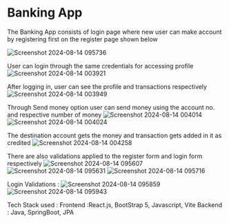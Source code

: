 # Banking App

The Banking App consists of login page where new user can make account by registering first on the register page shown below
 
![Screenshot 2024-08-14 095736](https://github.com/user-attachments/assets/2cb42f4c-9fc1-4b70-bbde-6a9bf5f20434)

User can login through the same credentials for accessing profile
![Screenshot 2024-08-14 003921](https://github.com/user-attachments/assets/cddec2ee-b618-433e-a450-125a3d86a25f)

After logging in, user can see the profile and transactions respectively
![Screenshot 2024-08-14 003949](https://github.com/user-attachments/assets/3a58d5ff-7dc7-40c2-89cd-f82b337fa11e)

Through Send money option user can send money using the account no. and respective number of money
![Screenshot 2024-08-14 004014](https://github.com/user-attachments/assets/f05dcfcd-2d20-4d2e-ad37-465975dfa9eb)
![Screenshot 2024-08-14 004024](https://github.com/user-attachments/assets/1084702d-110d-4039-ba87-9d7b1f22d82b)

The destination account gets the money and transaction gets added in it as credited
![Screenshot 2024-08-14 004258](https://github.com/user-attachments/assets/b8f49568-d926-4f20-a00f-67ebd1c00e3b)

There are also validations applied to the register form and login form respectively
![Screenshot 2024-08-14 095607](https://github.com/user-attachments/assets/ef3adbc7-6ab0-471f-8991-e0d3011aa20f)
![Screenshot 2024-08-14 095631](https://github.com/user-attachments/assets/6ddd9d94-cf9a-4268-8de6-e564ec6dbb2f)
![Screenshot 2024-08-14 095716](https://github.com/user-attachments/assets/f2199b25-e35a-4930-9c35-005818a27f26)

Login Validations :
![Screenshot 2024-08-14 095859](https://github.com/user-attachments/assets/1dd60fdc-b9f5-4bed-bb27-092ed733f043)
![Screenshot 2024-08-14 095943](https://github.com/user-attachments/assets/d57fd2e2-0a00-4c43-81fe-9432917d0ef0)

Tech Stack used : 
Frontend :React.js, BootStrap 5, Javascript, Vite
Backend : Java, SpringBoot, JPA










